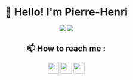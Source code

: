 <h1 align="center">👋 Hello! I'm Pierre-Henri</h3>

<div align="center">
  <img src="https://readme.phbasin.vercel.app/api?username=PHBasin&hide_border=true&hide=stars&title_color=000000&show_icons=true&icon_color=000000">
  <img src="https://readme.phbasin.vercel.app/api/top-langs/?username=PHBasin&hide_border=true&layout=compact&title_color=000000">
</div>

<div align="center">
  <h2> 📫 How to reach me :</h2>
  <p>
    <a href="https://www.linkedin.com/in/pierrehenribasin/"><img height="30px" src="https://image.flaticon.com/icons/svg/1051/1051333.svg"></a>
    <a href="mailto:basinpierrehenri@gmail.com"><img height="30px" src="https://image.flaticon.com/icons/svg/60/60543.svg"></a>    &#09
    <a href="https://www.facebook.com/pierrehenribasin"><img height="30px" src="https://image.flaticon.com/icons/svg/1051/1051309.svg"></a>
  </p>
</div>
